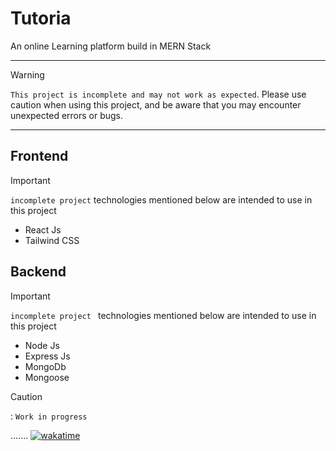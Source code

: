 # Tutoria
An online Learning platform build in MERN Stack
<hr/>

 > [!WARNING] 
 > `This project is incomplete and may not work as expected`. Please use caution when using this project, and be aware that you may encounter unexpected errors or bugs.

<hr />




## Frontend 
 > [!IMPORTANT]
 > `incomplete project`  technologies mentioned below are intended to use in this project
<ul> 
 <li> React Js </li>
 <li> Tailwind CSS </li>
</ul>

## Backend 
 > [!IMPORTANT]
 > `incomplete project ` technologies mentioned below are intended to use in this project 
<ul>
<li> Node Js  </ li>
<li> Express Js </ li>
<li> MongoDb </ li>
<li> Mongoose </ li>
</ul>


 > [!CAUTION]
 > : `Work in progress `

.......
<a href="https://wakatime.com/badge/github/hebypaul/tutoria"><img src="https://wakatime.com/badge/github/hebypaul/tutoria.svg" alt="wakatime"></a>
